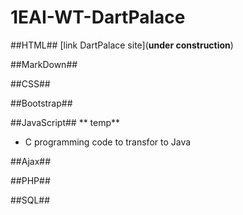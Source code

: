# 1EAI-WT-DartPalace #
##HTML##
[link DartPalace site](**under construction**)




##MarkDown##





##CSS##




##Bootstrap##





##JavaScript##
** temp**
- C programming code to transfor to Java




##Ajax##




##PHP##





##SQL##




